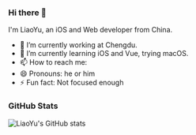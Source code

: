 ### Hi there 👋

I'm LiaoYu, an iOS and Web developer from China.

- 🔭 I’m currently working at Chengdu.
- 🌱 I’m currently learning iOS and Vue, trying macOS.
- 📫 How to reach me: [](https://weibo.com/YuL0114)
- 😄 Pronouns: he or him
- ⚡ Fun fact: Not focused enough

### GitHub Stats

![LiaoYu's GitHub stats](https://stats-henna.vercel.app/api?username=liaoyu0114&hide=contribs,prs)
